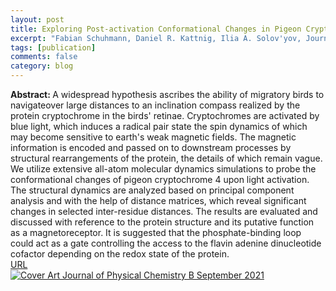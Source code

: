 ```yaml
---
layout: post
title: Exploring Post-activation Conformational Changes in Pigeon Cryptochrome 4
excerpt: "Fabian Schuhmann, Daniel R. Kattnig, Ilia A. Solov'yov, Journal of Physical Chemistry B, 125, 9652-9659, (2021)"
tags: [publication]
comments: false
category: blog
---
```


<b>Abstract: </b>A widespread hypothesis ascribes the ability of migratory birds to navigateover large distances to an inclination compass realized by the protein cryptochrome in the birds' retinae. Cryptochromes are activated by blue light, which induces a radical pair state the spin dynamics of which may become sensitive to earth's weak magnetic fields. The magnetic information is encoded and passed on to downstream processes by structural rearrangements of the protein, the details of which remain vague. We utilize extensive all-atom molecular dynamics simulations to probe the conformational changes of pigeon cryptochrome 4 upon light activation. The structural dynamics are analyzed based on principal component analysis and with the help of distance matrices, which reveal significant changes in selected inter-residue distances. The results are evaluated and discussed with reference to the protein structure and its putative function as a magnetoreceptor. It is suggested that the phosphate-binding loop could act as a gate controlling the access to the flavin adenine dinucleotide cofactor depending on the redox state of the protein.<br>
  <a href="https://pubs.acs.org/doi/full/10.1021/acs.jpcb.1c02795">URL</a><br>
<a href="https://pubs.acs.org/doi/full/10.1021/acs.jpcb.1c02795">
  <img src="https://fabianschuhmann.github.io/images/jpcbfk.webp" alt="Cover Art Journal of Physical Chemistry B September 2021">
  </a>

